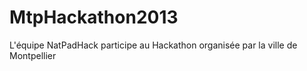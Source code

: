 MtpHackathon2013
================

L'équipe NatPadHack participe au Hackathon organisée par la ville de Montpellier
